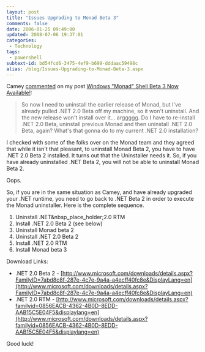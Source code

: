 ```yaml
---
layout: post
title: "Issues Upgrading to Monad Beta 3"
comments: false
date: 2006-01-25 09:49:00
updated: 2008-07-06 19:37:01
categories:
 - Technology
tags:
 - powershell
subtext-id: bd54fcd6-3475-4ef9-b699-dddaac59498c
alias: /blog/Issues-Upgrading-to-Monad-Beta-3.aspx
---
```



Camey [commented](/archive/2006/01/11/10763.aspx#11053) on my post [Windows "Monad" Shell Beta 3 Now Available!](/archive/2006/01/11/10763.aspx): 

> So now I need to uninstall the earlier release of Monad, but I've already pulled .NET 2.0 Beta off my machine, so it won't uninstall. And the new release won't install over it... arggggg. Do I have to re-install .NET 2.0 Beta, uninstall previous Monad and then uninstall .NET 2.0 Beta, again? What's that gonna do to my current .NET 2.0 installation? 

I checked with some of the folks over on the Monad team and they agreed that while it isn't that pleasant, to uninstall Monad Beta 2, you have to have .NET 2.0 Beta 2 installed. It turns out that the Uninstaller needs it. So, if you have already uninstalled .NET Beta 2, you will not be able to uninstall Monad Beta 2. 

Oops. 

So, if you are in the same situation as Camey, and have already upgraded your .NET runtime, you need to go back to .NET Beta 2 in order to execute the Monad uninstaller. Here is the complete sequence. 

  1. Uninstall .NET&nbsp_place_holder;2.0 RTM
  2. Install .NET 2.0 Beta 2 (see below)
  3. Uninstall Monad beta 2
  4. Uninstall .NET 2.0 Beta 2
  5. Install .NET 2.0 RTM
  6. Install Monad beta 3 

Download Links: 

  * .NET 2.0 Beta 2 - [http://www.microsoft.com/downloads/details.aspx?FamilyID=7abd8c8f-287e-4c7e-9a4a-a4ecff40fc8e&DisplayLang=en](http://www.microsoft.com/downloads/details.aspx?FamilyID=7abd8c8f-287e-4c7e-9a4a-a4ecff40fc8e&DisplayLang=en)
  * .NET 2.0 RTM - [http://www.microsoft.com/downloads/details.aspx?familyid=0856EACB-4362-4B0D-8EDD-AAB15C5E04F5&displaylang=en](http://www.microsoft.com/downloads/details.aspx?familyid=0856EACB-4362-4B0D-8EDD-AAB15C5E04F5&displaylang=en)

Good luck! 
